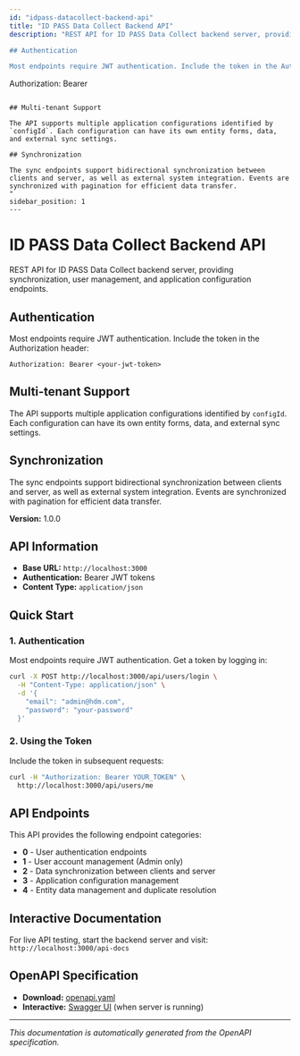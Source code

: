 ```yaml
---
id: "idpass-datacollect-backend-api"
title: "ID PASS Data Collect Backend API"
description: "REST API for ID PASS Data Collect backend server, providing synchronization, user management, and application configuration endpoints.

## Authentication

Most endpoints require JWT authentication. Include the token in the Authorization header:
```
Authorization: Bearer <your-jwt-token>
```

## Multi-tenant Support

The API supports multiple application configurations identified by `configId`. Each configuration can have its own entity forms, data, and external sync settings.

## Synchronization

The sync endpoints support bidirectional synchronization between clients and server, as well as external system integration. Events are synchronized with pagination for efficient data transfer.
"
sidebar_position: 1
---
```


# ID PASS Data Collect Backend API

REST API for ID PASS Data Collect backend server, providing synchronization, user management, and application configuration endpoints.

## Authentication

Most endpoints require JWT authentication. Include the token in the Authorization header:
```
Authorization: Bearer <your-jwt-token>
```

## Multi-tenant Support

The API supports multiple application configurations identified by `configId`. Each configuration can have its own entity forms, data, and external sync settings.

## Synchronization

The sync endpoints support bidirectional synchronization between clients and server, as well as external system integration. Events are synchronized with pagination for efficient data transfer.


**Version:** 1.0.0

## API Information

- **Base URL:** `http://localhost:3000`
- **Authentication:** Bearer JWT tokens
- **Content Type:** `application/json`

## Quick Start

### 1. Authentication

Most endpoints require JWT authentication. Get a token by logging in:

```bash
curl -X POST http://localhost:3000/api/users/login \
  -H "Content-Type: application/json" \
  -d '{
    "email": "admin@hdm.com",
    "password": "your-password"
  }'
```

### 2. Using the Token

Include the token in subsequent requests:

```bash
curl -H "Authorization: Bearer YOUR_TOKEN" \
  http://localhost:3000/api/users/me
```

## API Endpoints

This API provides the following endpoint categories:

- **0** - User authentication endpoints
- **1** - User account management (Admin only)
- **2** - Data synchronization between clients and server
- **3** - Application configuration management
- **4** - Entity data management and duplicate resolution

## Interactive Documentation

For live API testing, start the backend server and visit:
`http://localhost:3000/api-docs`

## OpenAPI Specification

- **Download:** [openapi.yaml](https://raw.githubusercontent.com/idpass/idpass-data-collect/main/packages/backend/openapi.yaml)
- **Interactive:** [Swagger UI](http://localhost:3000/api-docs) (when server is running)

---

*This documentation is automatically generated from the OpenAPI specification.*
